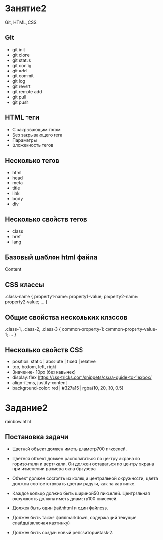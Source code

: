 # Занятие2
Git, HTML, CSS

## Git
* git init
* git clone
* git status
* git config
* git add
* git commit
* git log
* git revert
* git remote add
* git pull
* git push

## HTML теги
* С закрывающим тэгом 
* Без закрывающего тега 
* Параметры
* Вложенность тегов 

## Несколько тегов
* html
* head
* meta
* title
* link
* body
* div

## Несколько свойств тегов
* class
* href
* lang

## Базовый шаблон html файла
<!doctype html>
<html lang="">
<head>
<meta charset="utf-8">
<meta http-equiv="x-ua-compatible" content="ie=edge">
<title>Title</title>
<meta name="viewport" content="width=device-width, initial-scale=1, shrink-to-fit=no">
<link rel="stylesheet" href="main.css">
</head>
<body>
Content 
</body>
</html>

## CSS классы
.class-name {
property1-name: property1-value;
property2-name: property2-value;
…
}

## Общие свойства нескольких классов
.class-1, .class-2, .class-3 {
common-property-1: common-property-value-1;
…
}

## Несколько свойств CSS
* position: static | absolute | fixed | relative
* top, bottom, left, right
* Значение- 10px (без кавычек)
* display: flex 
https://css-tricks.com/snippets/css/a-guide-to-flexbox/
* align-items, justify-content
* background-color: red | #327a15 | rgba(10, 20, 30, 0.5)

# Задание2
rainbow.html

## Постановка задачи
* Цветной объект должен иметь диаметр700 пикселей.
* Цветной объект должен располагаться по центру экрана по горизонтали и
вертикали. Он должен оставаться по центру экрана при изменении размера окна
браузера

* Объект должен состоять из колец и центральной окружности, цвета должны
соответствовать цветам радуги, как на картинке.
* Каждое кольцо должно быть шириной50 пикселей. Центральная окружность
должна иметь диаметр100 пикселей.
* Должен быть один файлhtml и один файлcss.
* Должен быть также файлmarkdown, содержащий текущие слайды(включая
картинку)
* Должен быть создан новый репозиторийtask-2.